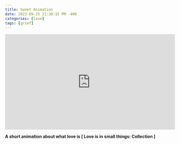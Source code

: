 ```yaml
---
title: Sweet Animation
date: 2023-09-25 21:30:15 PM -400
categories: [love]
tags: [grief]
---
```




<iframe width="560" height="315" src="https://www.youtube.com/embed/xdHx1YEsWwk?autoplay=1" frameborder="0" allowfullscreen></iframe>

**A short animation about what love is [ Love is in small things: Collection ]**



